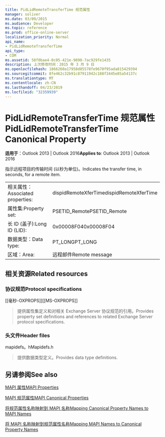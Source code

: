 ```yaml
---
title: PidLidRemoteTransferTime 规范属性
manager: soliver
ms.date: 03/09/2015
ms.audience: Developer
ms.topic: reference
ms.prod: office-online-server
localization_priority: Normal
api_name:
- PidLidRemoteTransferTime
api_type:
- COM
ms.assetid: 58f0bae4-0c05-421e-9890-7ac929fe1435
description: 上次修改时间：2015 年 3 月 9 日
ms.openlocfilehash: 1866260a17958d85578fe9670f95ada815429394
ms.sourcegitcommit: 8fe462c32b91c87911942c188f3445e85a54137c
ms.translationtype: MT
ms.contentlocale: zh-CN
ms.lasthandoff: 04/23/2019
ms.locfileid: "32359939"
---
```

# <a name="pidlidremotetransfertime-canonical-property"></a><span data-ttu-id="846ba-103">PidLidRemoteTransferTime 规范属性</span><span class="sxs-lookup"><span data-stu-id="846ba-103">PidLidRemoteTransferTime Canonical Property</span></span>

  
  
<span data-ttu-id="846ba-104">**适用于**：Outlook 2013 | Outlook 2016</span><span class="sxs-lookup"><span data-stu-id="846ba-104">**Applies to**: Outlook 2013 | Outlook 2016</span></span> 
  
<span data-ttu-id="846ba-105">指示远程项目的传输时间 (以秒为单位)。</span><span class="sxs-lookup"><span data-stu-id="846ba-105">Indicates the transfer time, in seconds, for a remote item.</span></span>
  
|||
|:-----|:-----|
|<span data-ttu-id="846ba-106">相关属性：</span><span class="sxs-lookup"><span data-stu-id="846ba-106">Associated properties:</span></span>  <br/> |<span data-ttu-id="846ba-107">dispidRemoteXferTime</span><span class="sxs-lookup"><span data-stu-id="846ba-107">dispidRemoteXferTime</span></span>  <br/> |
|<span data-ttu-id="846ba-108">属性集:</span><span class="sxs-lookup"><span data-stu-id="846ba-108">Property set:</span></span>  <br/> |<span data-ttu-id="846ba-109">PSETID_Remote</span><span class="sxs-lookup"><span data-stu-id="846ba-109">PSETID_Remote</span></span>  <br/> |
|<span data-ttu-id="846ba-110">长 ID (盖子):</span><span class="sxs-lookup"><span data-stu-id="846ba-110">Long ID (LID):</span></span>  <br/> |<span data-ttu-id="846ba-111">0x00008F04</span><span class="sxs-lookup"><span data-stu-id="846ba-111">0x00008F04</span></span>  <br/> |
|<span data-ttu-id="846ba-112">数据类型：</span><span class="sxs-lookup"><span data-stu-id="846ba-112">Data type:</span></span>  <br/> |<span data-ttu-id="846ba-113">PT_LONG</span><span class="sxs-lookup"><span data-stu-id="846ba-113">PT_LONG</span></span>  <br/> |
|<span data-ttu-id="846ba-114">区域：</span><span class="sxs-lookup"><span data-stu-id="846ba-114">Area:</span></span>  <br/> |<span data-ttu-id="846ba-115">远程邮件</span><span class="sxs-lookup"><span data-stu-id="846ba-115">Remote message</span></span>  <br/> |
   
## <a name="related-resources"></a><span data-ttu-id="846ba-116">相关资源</span><span class="sxs-lookup"><span data-stu-id="846ba-116">Related resources</span></span>

### <a name="protocol-specifications"></a><span data-ttu-id="846ba-117">协议规范</span><span class="sxs-lookup"><span data-stu-id="846ba-117">Protocol specifications</span></span>

<span data-ttu-id="846ba-118">[[毫秒-OXPROPS]]</span><span class="sxs-lookup"><span data-stu-id="846ba-118">[[MS-OXPROPS]]</span></span> 
  
> <span data-ttu-id="846ba-119">提供属性集定义和对相关 Exchange Server 协议规范的引用。</span><span class="sxs-lookup"><span data-stu-id="846ba-119">Provides property set definitions and references to related Exchange Server protocol specifications.</span></span>
    
### <a name="header-files"></a><span data-ttu-id="846ba-120">头文件</span><span class="sxs-lookup"><span data-stu-id="846ba-120">Header files</span></span>

<span data-ttu-id="846ba-121">mapidefs。h</span><span class="sxs-lookup"><span data-stu-id="846ba-121">Mapidefs.h</span></span>
  
> <span data-ttu-id="846ba-122">提供数据类型定义。</span><span class="sxs-lookup"><span data-stu-id="846ba-122">Provides data type definitions.</span></span>
    
## <a name="see-also"></a><span data-ttu-id="846ba-123">另请参阅</span><span class="sxs-lookup"><span data-stu-id="846ba-123">See also</span></span>



[<span data-ttu-id="846ba-124">MAPI 属性</span><span class="sxs-lookup"><span data-stu-id="846ba-124">MAPI Properties</span></span>](mapi-properties.md)
  
[<span data-ttu-id="846ba-125">MAPI 规范属性</span><span class="sxs-lookup"><span data-stu-id="846ba-125">MAPI Canonical Properties</span></span>](mapi-canonical-properties.md)
  
[<span data-ttu-id="846ba-126">将规范属性名称映射到 MAPI 名称</span><span class="sxs-lookup"><span data-stu-id="846ba-126">Mapping Canonical Property Names to MAPI Names</span></span>](mapping-canonical-property-names-to-mapi-names.md)
  
[<span data-ttu-id="846ba-127">将 MAPI 名称映射到规范属性名称</span><span class="sxs-lookup"><span data-stu-id="846ba-127">Mapping MAPI Names to Canonical Property Names</span></span>](mapping-mapi-names-to-canonical-property-names.md)

